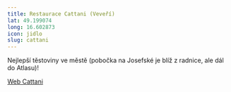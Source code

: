 ```yaml
---
title: Restaurace Cattani (Veveří) 
lat: 49.199074
long: 16.602873
icon: jidlo
slug: cattani 
---
```

Nejlepší těstoviny ve městě (pobočka na Josefské je blíž z radnice, ale dál do Atlasu)!

[Web Cattani](http://www.cattani.cz)